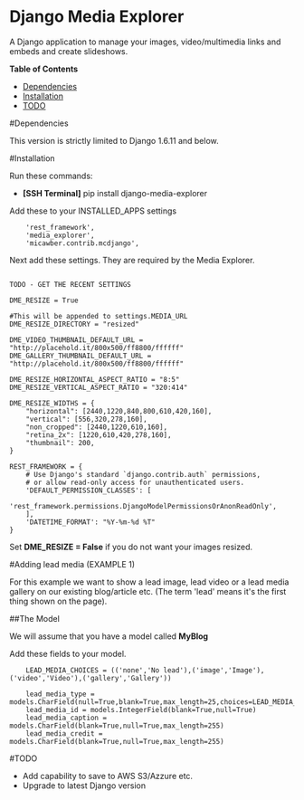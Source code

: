 # Django Media Explorer

A Django application to manage your images, video/multimedia links and embeds and create slideshows.

**Table of Contents**

- [Dependencies](#dependencies)
- [Installation](#installation)
- [TODO](#todo)
    
#Dependencies

This version is strictly limited to Django 1.6.11 and below.

#Installation

Run these commands:
- **[SSH Terminal]** pip install django-media-explorer

Add these to your INSTALLED_APPS settings

```
    'rest_framework',
    'media_explorer',
    'micawber.contrib.mcdjango',
```

Next add these settings. They are required by the Media Explorer.

```

TODO - GET THE RECENT SETTINGS

DME_RESIZE = True

#This will be appended to settings.MEDIA_URL
DME_RESIZE_DIRECTORY = "resized"

DME_VIDEO_THUMBNAIL_DEFAULT_URL = "http://placehold.it/800x500/ff8800/ffffff"
DME_GALLERY_THUMBNAIL_DEFAULT_URL = "http://placehold.it/800x500/ff8800/ffffff"

DME_RESIZE_HORIZONTAL_ASPECT_RATIO = "8:5"
DME_RESIZE_VERTICAL_ASPECT_RATIO = "320:414"

DME_RESIZE_WIDTHS = {
    "horizontal": [2440,1220,840,800,610,420,160],
    "vertical": [556,320,278,160],
    "non_cropped": [2440,1220,610,160],
    "retina_2x": [1220,610,420,278,160],
    "thumbnail": 200,
}

REST_FRAMEWORK = {
    # Use Django's standard `django.contrib.auth` permissions,
    # or allow read-only access for unauthenticated users.
    'DEFAULT_PERMISSION_CLASSES': [
        'rest_framework.permissions.DjangoModelPermissionsOrAnonReadOnly',
    ],
    'DATETIME_FORMAT': "%Y-%m-%d %T"
}

```

Set **DME_RESIZE = False** if you do not want your images resized. 

#Adding lead media (EXAMPLE 1)

For this example we want to show a lead image, lead video or a lead media gallery on our existing blog/article etc. (The term 'lead' means it's the first thing shown on the page).

##The Model

We will assume that you have a model called **MyBlog**

Add these fields to your model.

```
    LEAD_MEDIA_CHOICES = (('none','No lead'),('image','Image'),('video','Video'),('gallery','Gallery'))

    lead_media_type = models.CharField(null=True,blank=True,max_length=25,choices=LEAD_MEDIA_CHOICES,default="none")
    lead_media_id = models.IntegerField(blank=True,null=True)
    lead_media_caption = models.CharField(blank=True,null=True,max_length=255)
    lead_media_credit = models.CharField(blank=True,null=True,max_length=255)

```

#TODO
- Add capability to save to AWS S3/Azzure etc.
- Upgrade to latest Django version

